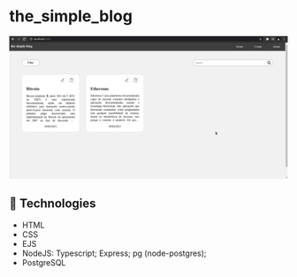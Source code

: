 # the_simple_blog


<p align="center">
  <img src="https://github.com/gf-teixeira/the_simple_blog/blob/main/public/images/gif01.gif">
</p>

## 🚀 Technologies

- HTML
- CSS
- EJS
- NodeJS: Typescript; Express; pg (node-postgres);
- PostgreSQL
